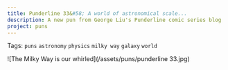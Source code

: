 ```yaml
---
title: Punderline 33&#58; A world of astronomical scale...
description: A new pun from George Liu's Punderline comic series blog
project: puns
---
```

Tags: `puns` `astronomy` `physics` `milky way` `galaxy` `world`

![The Milky Way is our whirled](/assets/puns/punderline 33.jpg)
